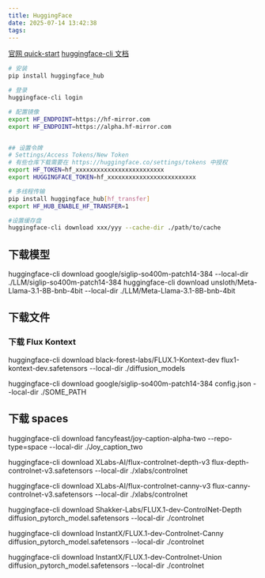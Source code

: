 ```yaml
---
title: HuggingFace
date: 2025-07-14 13:42:38
tags:
---
```


[官网 quick-start](https://huggingface.co/docs/huggingface_hub/quick-start)
[huggingface-cli 文档](https://huggingface.co/docs/huggingface_hub/en/guides/cli)

```bash
# 安装
pip install huggingface_hub

# 登录
huggingface-cli login

# 配置镜像
export HF_ENDPOINT=https://hf-mirror.com
export HF_ENDPOINT=https://alpha.hf-mirror.com


## 设置令牌
# Settings/Access Tokens/New Token
# 有些仓库下载需要在 https://huggingface.co/settings/tokens 中授权
export HF_TOKEN=hf_xxxxxxxxxxxxxxxxxxxxxxxxx
export HUGGINGFACE_TOKEN=hf_xxxxxxxxxxxxxxxxxxxxxxxxx

# 多线程传输
pip install huggingface_hub[hf_transfer]
export HF_HUB_ENABLE_HF_TRANSFER=1

#设置缓存盘
huggingface-cli download xxx/yyy --cache-dir ./path/to/cache

```

## 下载模型

huggingface-cli download google/siglip-so400m-patch14-384 --local-dir ./LLM/siglip-so400m-patch14-384
huggingface-cli download unsloth/Meta-Llama-3.1-8B-bnb-4bit --local-dir ./LLM/Meta-Llama-3.1-8B-bnb-4bit

## 下载文件

### 下载 Flux Kontext
huggingface-cli download black-forest-labs/FLUX.1-Kontext-dev flux1-kontext-dev.safetensors --local-dir ./diffusion_models

huggingface-cli download google/siglip-so400m-patch14-384 config.json --local-dir ./SOME_PATH

## 下载 spaces

huggingface-cli download fancyfeast/joy-caption-alpha-two --repo-type=space --local-dir ./Joy_caption_two

huggingface-cli download XLabs-AI/flux-controlnet-depth-v3 flux-depth-controlnet-v3.safetensors --local-dir ./xlabs/controlnet

huggingface-cli download XLabs-AI/flux-controlnet-canny-v3 flux-canny-controlnet-v3.safetensors --local-dir ./xlabs/controlnet

huggingface-cli download Shakker-Labs/FLUX.1-dev-ControlNet-Depth diffusion_pytorch_model.safetensors --local-dir ./controlnet

huggingface-cli download InstantX/FLUX.1-dev-Controlnet-Canny diffusion_pytorch_model.safetensors --local-dir ./controlnet

huggingface-cli download InstantX/FLUX.1-dev-Controlnet-Union diffusion_pytorch_model.safetensors --local-dir ./controlnet
